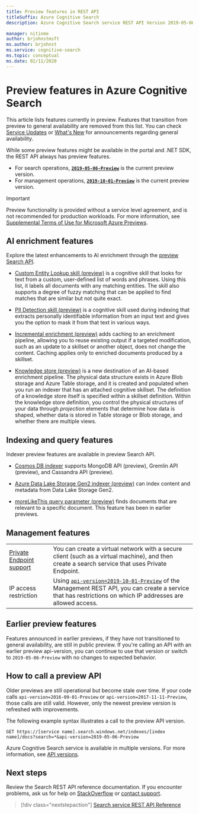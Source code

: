 ```yaml
---
title: Preview features in REST API
titleSuffix: Azure Cognitive Search
description: Azure Cognitive Search service REST API Version 2019-05-06-Preview includes experimental features such as knowledge store and indexer caching for incremental enrichment.

manager: nitinme
author: brjohnstmsft
ms.author: brjohnst
ms.service: cognitive-search
ms.topic: conceptual
ms.date: 02/11/2020
---
```

# Preview features in Azure Cognitive Search

This article lists features currently in preview. Features that transition from preview to general availability are removed from this list. You can check [Service Updates](https://azure.microsoft.com/updates/?product=search) or [What's New](whats-new.md) for announcements regarding general availability.

While some preview features might be available in the portal and .NET SDK, the REST API always has preview features.

+ For search operations, [**`2019-05-06-Preview`**](https://docs.microsoft.com/rest/api/searchservice/index-2019-05-06-preview) is the current preview version.
+ For management operations, [**`2019-10-01-Preview`**](https://docs.microsoft.com/rest/api/searchmanagement/index-2019-10-01-preview) is the current preview version.

> [!IMPORTANT]
> Preview functionality is provided without a service level agreement, and is not recommended for production workloads. For more information, see [Supplemental Terms of Use for Microsoft Azure Previews](https://azure.microsoft.com/support/legal/preview-supplemental-terms/).

## AI enrichment features

Explore the latest enhancements to AI enrichment through the [preview Search API](https://docs.microsoft.com/rest/api/searchservice/index-2019-05-06-preview).

+ [Custom Entity Lookup skill (preview)](cognitive-search-skill-custom-entity-lookup.md ) is a cognitive skill that looks for text from a custom, user-defined list of words and phrases. Using this list, it labels all documents with any matching entities. The skill also supports a degree of fuzzy matching that can be applied to find matches that are similar but not quite exact. 

+ [PII Detection skill (preview)](cognitive-search-skill-pii-detection.md) is a cognitive skill used during indexing that extracts personally identifiable information from an input text and gives you the option to mask it from that text in various ways.

+ [Incremental enrichment (preview)](cognitive-search-incremental-indexing-conceptual.md) adds caching to an enrichment pipeline, allowing you to reuse existing output if a targeted modification, such as an update to a skillset or another object, does not change the content. Caching applies only to enriched documents produced by a skillset.

+ [Knowledge store (preview)](knowledge-store-concept-intro.md) is a new destination of an AI-based enrichment pipeline. The physical data structure exists in Azure Blob storage and Azure Table storage, and it is created and populated when you run an indexer that has an attached cognitive skillset. The definition of a knowledge store itself is specified within a skillset definition. Within the knowledge store definition, you control the physical structures of your data through *projection* elements that determine how data is shaped, whether data is stored in Table storage or Blob storage, and whether there are multiple views.

## Indexing and query features

Indexer preview features are available in preview Search API. 

+ [Cosmos DB indexer](search-howto-index-cosmosdb.md) supports MongoDB API (preview), Gremlin API (preview), and Cassandra API (preview).

+ [Azure Data Lake Storage Gen2 indexer (preview)](search-howto-index-azure-data-lake-storage.md) can index content and metadata from Data Lake Storage Gen2.

+ [moreLikeThis query parameter (preview)](search-more-like-this.md) finds documents that are relevant to a specific document. This feature has been in earlier previews. 

## Management features

|||
|-|-|
[Private Endpoint support](service-create-private-endpoint.md) | You can create a virtual network with a secure client (such as a virtual machine), and then create a search service that uses Private Endpoint. |
| IP access restriction | Using [`api-version=2019-10-01-Preview`](https://docs.microsoft.com/rest/api/searchmanagement/index-2019-10-01-preview) of the Management REST API, you can create a service that has restrictions on which IP addresses are allowed access. |

## Earlier preview features

Features announced in earlier previews, if they have not transitioned to general availability, are still in public preview. If you're calling an API with an earlier preview api-version, you can continue to use that version or switch to `2019-05-06-Preview` with no changes to expected behavior.

## How to call a preview API

Older previews are still operational but become stale over time. If your code calls `api-version=2016-09-01-Preview` or `api-version=2017-11-11-Preview`, those calls are still valid. However, only the newest preview version is refreshed with improvements. 

The following example syntax illustrates a call to the preview API version.

    GET https://[service name].search.windows.net/indexes/[index name]/docs?search=*&api-version=2019-05-06-Preview

Azure Cognitive Search service is available in multiple versions. For more information, see [API versions](search-api-versions.md).

## Next steps

Review the Search REST API reference documentation. If you encounter problems, ask us for help on [StackOverflow](https://stackoverflow.com/) or [contact support](https://azure.microsoft.com/support/community/?product=search).

> [!div class="nextstepaction"]
> [Search service REST API Reference](https://docs.microsoft.com/rest/api/searchservice/)